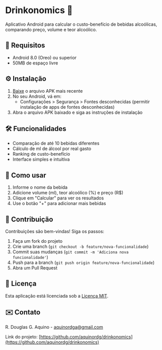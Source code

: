 # Drinkonomics 🍻

Aplicativo Android para calcular o custo-benefício de bebidas alcoólicas, comparando preço, volume e teor alcoólico.

## 🔧 Requisitos
- Android 8.0 (Oreo) ou superior
- 50MB de espaço livre

## ⚙️ Instalação
1. [Baixe](https://github.com/aquinordg/drinkonomics/releases/download/v1.0.0/app-release.apk) o arquivo APK mais recente
2. No seu Android, vá em:
   - Configurações > Segurança > Fontes desconhecidas (permitir instalação de apps de fontes desconhecidas)
3. Abra o arquivo APK baixado e siga as instruções de instalação

## 🛠 Funcionalidades
- Comparação de até 10 bebidas diferentes
- Cálculo de ml de álcool por real gasto
- Ranking de custo-benefício
- Interface simples e intuitiva

## 📝 Como usar
1. Informe o nome da bebida
2. Adicione volume (ml), teor alcoólico (%) e preço (R$)
3. Clique em "Calcular" para ver os resultados
4. Use o botão "+" para adicionar mais bebidas

## 🤝 Contribuição
Contribuições são bem-vindas! Siga os passos:
1. Faça um fork do projeto
2. Crie uma branch (`git checkout -b feature/nova-funcionalidade`)
3. Commit suas mudanças (`git commit -m 'Adiciona nova funcionalidade'`)
4. Push para a branch (`git push origin feature/nova-funcionalidade`)
5. Abra um Pull Request

## 📄 Licença
Esta aplicação está licenciada sob a [Licença MIT](LICENSE).

## ✉️ Contato
R. Douglas G. Aquino - [aquinordga@gmail.com](mailto:aquinordga@gmail.com)

Link do projeto: [https://github.com/aquinordg/drinkonomics](https://github.com/aquinordg/drinkonomics)
